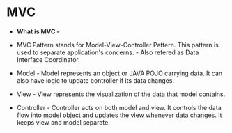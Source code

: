 # MVC

* **What is MVC -**
 * MVC Pattern stands for Model-View-Controller Pattern. This pattern is used to separate application's concerns. - Also refered as Data Interface Coordinator.

 * Model - Model represents an object or JAVA POJO carrying data. It can also have logic to update controller if its data changes.

 * View - View represents the visualization of the data that model contains.

 * Controller - Controller acts on both model and view. It controls the data flow into model object and updates the view whenever data changes. It keeps view and model separate.

